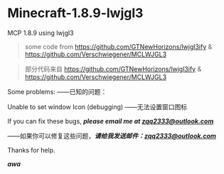 # Minecraft-1.8.9-lwjgl3

MCP 1.8.9 using lwjgl3


>some code from https://github.com/GTNewHorizons/lwjgl3ify & https://github.com/Verschwiegener/MCLWJGL3

>部分代码来自 https://github.com/GTNewHorizons/lwjgl3ify & https://github.com/Verschwiegener/MCLWJGL3

Some problems:
——已知的问题：

Unable to set window Icon (debugging)
——无法设置窗口图标

If you can fix these bugs, ***please email me at zqq2333@outlook.com***

——如果你可以修复这些问题，***请给我发送邮件：zqq2333@outlook.com***

Thanks for help.

***awa***
